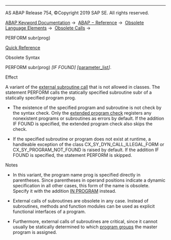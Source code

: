   

* * *

AS ABAP Release 754, ©Copyright 2019 SAP SE. All rights reserved.

[ABAP Keyword Documentation](javascript:call_link\('abenabap.htm'\)) →  [ABAP − Reference](javascript:call_link\('abenabap_reference.htm'\)) →  [Obsolete Language Elements](javascript:call_link\('abenabap_obsolete.htm'\)) →  [Obsolete Calls](javascript:call_link\('abenprogram_call_obsolete.htm'\)) → 

PERFORM subr(prog)

[Quick Reference](javascript:call_link\('abapperform_shortref.htm'\))

Obsolete Syntax

PERFORM subr(prog) *\[*IF FOUND*\]* *\[*[parameter\_list](javascript:call_link\('abapperform_parameters.htm'\))*\]*.

Effect

A variant of the [external subroutine call](javascript:call_link\('abapperform_form.htm'\)) that is not allowed in classes. The statement PERFORM calls the statically specified subroutine subr of a statically specified program prog.

-   The existence of the specified program and subroutine is not check by the syntax check. Only the [extended program check](javascript:call_link\('abenextended_program_check_glosry.htm'\) "Glossary Entry") registers any nonexistent programs or subroutines as errors by default. If the addition IF FOUND is specified, the extended program check also skips the check.
    
-   If the specified subroutine or program does not exist at runtime, a handleable exception of the class CX\_SY\_DYN\_CALL\_ILLEGAL\_FORM or CX\_SY\_PROGRAM\_NOT\_FOUND is raised by default. If the addition IF FOUND is specified, the statement PERFORM is skipped.
    

Notes

-   In this variant, the program name prog is specified directly in parentheses. Since parentheses in operand positions indicate a dynamic specification in all other cases, this form of the name is obsolete. Specify it with the addition [IN PROGRAM](javascript:call_link\('abapperform_form.htm'\)) instead.
    
-   External calls of subroutines are obsolete in any case. Instead of subroutines, methods and function modules can be used as explicit functional interfaces of a program.
    
-   Furthermore, external calls of subroutines are critical, since it cannot usually be statically determined to which [program groups](javascript:call_link\('abenprogram_groups.htm'\)) the master program is assigned.
